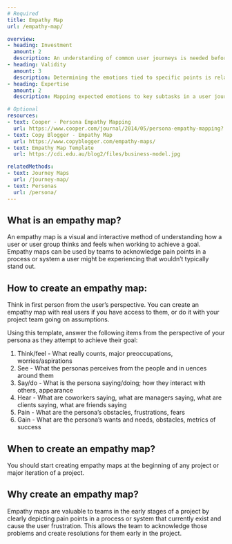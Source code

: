 ```yaml
---
# Required
title: Empathy Map
url: /empathy-map/

overview: 
- heading: Investment
  amount: 2
  description: An understanding of common user journeys is needed before an effective empathy map can be created. Once this is obtained, a combination of assumptions and/or interviews can be used to quickly map emotions to specific points in the journey.
- heading: Validity
  amount: 3
  description: Determining the emotions tied to specific points is relatively cut and dry (no one experiences positive emotions when waiting on hold for customer service, for example), but typically involves some subjectivity. The results of an empathy map can assist in creation of personas and other useful documentation, but are typically not actionable in and of themselves.
- heading: Expertise
  amount: 2
  description: Mapping expected emotions to key subtasks in a user journey does not require any specific knowledge or tools.

# Optional
resources:
- text: Cooper - Persona Empathy Mapping
  url: https://www.cooper.com/journal/2014/05/persona-empathy-mapping?
- text: Copy Blogger - Empathy Map
  url: https://www.copyblogger.com/empathy-maps/
- text: Empathy Map Template
  url: https://cdi.edu.au/blog2/files/business-model.jpg

relatedMethods:
- text: Journey Maps
  url: /journey-map/
- text: Personas
  url: /persona/
---
```


## What is an empathy map?

An empathy map is a visual and interactive method of understanding how a user or user group thinks and feels when working to achieve a goal. Empathy maps can be used by teams to acknowledge pain points in a process or system a user might be experiencing that wouldn’t typically stand out.

## How to create an empathy map:

Think in first person from the user’s perspective. You can create an empathy map with real users if you have access to them, or do it with your project team going on assumptions.

Using this template, answer the following items from the perspective of your persona as they attempt to achieve their goal:

1. Think/feel - What really counts, major preoccupations, worries/aspirations
2. See - What the personas perceives from the people and in uences around them
3. Say/do - What is the persona saying/doing; how they interact with others, appearance
4. Hear - What are coworkers saying, what are managers saying, what are clients saying, what are friends saying
5. Pain - What are the persona’s obstacles, frustrations, fears
6. Gain - What are the persona’s wants and needs, obstacles, metrics of success

## When to create an empathy map?

You should start creating empathy maps at the beginning of any project or major iteration of a project.

## Why create an empathy map?

Empathy maps are valuable to teams in the early stages of a project by clearly depicting pain points in a process or system that currently exist and cause the user frustration. This allows the team to acknowledge those problems and create resolutions for them early in the project.
